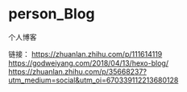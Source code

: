 # person_Blog
个人博客

链接：
https://zhuanlan.zhihu.com/p/111614119
https://godweiyang.com/2018/04/13/hexo-blog/
https://zhuanlan.zhihu.com/p/35668237?utm_medium=social&utm_oi=670339112213680128

